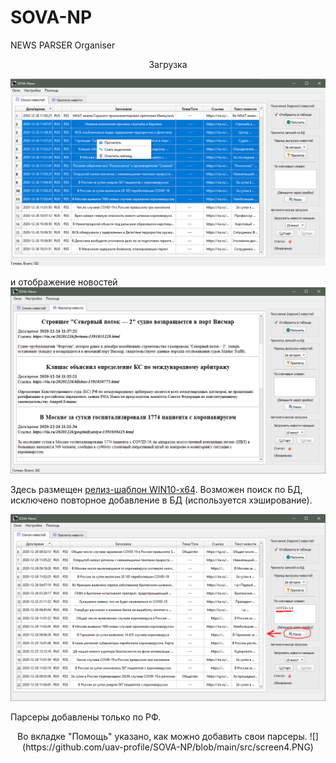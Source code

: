 # SOVA-NP
 NEWS PARSER Organiser

<p align="center">Загрузка
 
![](https://github.com/uav-profile/SOVA-NP/blob/main/src/screen1.png)

и отображение новостей
![](https://github.com/uav-profile/SOVA-NP/blob/main/src/screen2.PNG)
</p>

Здесь размещен <a href="https://github.com/uav-profile/SOVA-NP/releases/download/v1.0.0/SOVA.News.Setup.exe">релиз-шаблон WIN10-x64</a>. Возможен поиск по БД, исключено повторное добавление в БД (используется хэширование). 

![](https://github.com/uav-profile/SOVA-NP/blob/main/src/screen3.PNG)

Парсеры добавлены только по РФ.
<p align="center">Во вкладке "Помощь" указано, как можно добавить свои парсеры.
![](https://github.com/uav-profile/SOVA-NP/blob/main/src/screen4.PNG) </p>
